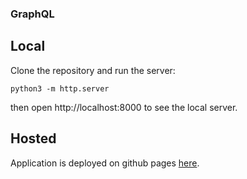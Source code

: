 ### GraphQL

## Local

Clone the repository and run the server:

`python3 -m http.server`

then open http://localhost:8000 to see the local server.

## Hosted

Application is deployed on github pages [here](https://danielaburnaz.github.io/graphQL/).